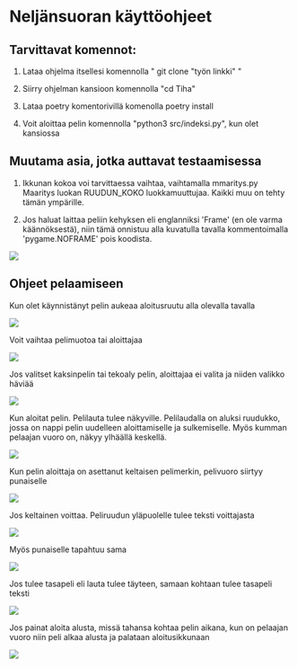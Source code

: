# Neljänsuoran käyttöohjeet

## Tarvittavat komennot:
1. Lataa ohjelma itsellesi komennolla " git clone "työn linkki" "

2. Siirry ohjelman kansioon komennolla "cd Tiha"

3. Lataa poetry komentorivillä komenolla poetry install

4. Voit aloittaa pelin komennolla "python3 src/indeksi.py", kun olet kansiossa

## Muutama asia, jotka auttavat testaamisessa

1. Ikkunan kokoa voi tarvittaessa vaihtaa, vaihtamalla mmaritys.py Maaritys luokan RUUDUN_KOKO luokkamuuttujaa. Kaikki muu on tehty tämän ympärille.

2. Jos haluat laittaa peliin kehyksen eli englanniksi 'Frame' (en ole varma käännöksestä), niin tämä onnistuu alla kuvatulla tavalla kommentoimalla 'pygame.NOFRAME' pois koodista.

![](./kuvat/noframe.png)

## Ohjeet pelaamiseen

Kun olet käynnistänyt pelin aukeaa aloitusruutu alla olevalla tavalla

![](./kuvat/aloitusruutu.png)

Voit vaihtaa pelimuotoa tai aloittajaa

![](./kuvat/aloitusruutu_tekoaly_aloitus.png)

Jos valitset kaksinpelin tai tekoaly pelin, aloittajaa ei valita ja niiden valikko häviää

![](./kuvat/aloitusruutu_ilman_aloittajaa.png)

Kun aloitat pelin. Pelilauta tulee näkyville. Pelilaudalla on aluksi ruudukko, jossa on nappi pelin uudelleen aloittamiselle ja sulkemiselle. Myös kumman pelaajan vuoro on, näkyy ylhäällä keskellä.

![](./kuvat/peliruutu.png)

Kun pelin aloittaja on asettanut keltaisen pelimerkin, pelivuoro siirtyy punaiselle

![](./kuvat/punaisen_vuoro.png)

Jos keltainen voittaa. Peliruudun yläpuolelle tulee teksti voittajasta

![](./kuvat/keltainen_voitti.png)

Myös punaiselle tapahtuu sama

![](./kuvat/punainen_voitti.png)

Jos tulee tasapeli eli lauta tulee täyteen, samaan kohtaan tulee tasapeli teksti

![](./kuvat/tasapeli.png)

Jos painat aloita alusta, missä tahansa kohtaa pelin aikana, kun on pelaajan vuoro niin peli alkaa alusta ja palataan aloitusikkunaan

![](./kuvat/aloitusruutu.png)
